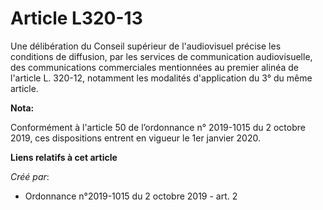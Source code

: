 # Article L320-13

Une délibération du Conseil supérieur de l'audiovisuel précise les conditions de diffusion, par les services de communication
audiovisuelle, des communications commerciales mentionnées au premier alinéa de l'article L. 320-12, notamment les modalités
d'application du 3° du même article.

**Nota:**

Conformément à l'article 50 de l’ordonnance n° 2019-1015 du 2 octobre 2019, ces dispositions entrent en vigueur le 1er
janvier 2020.

**Liens relatifs à cet article**

_Créé par_:

  - Ordonnance n°2019-1015 du 2 octobre 2019 - art. 2
